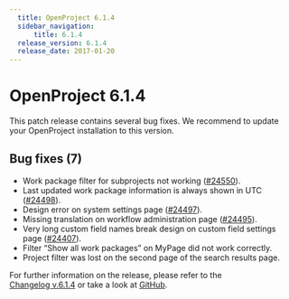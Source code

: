 ```yaml
---
  title: OpenProject 6.1.4
  sidebar_navigation:
      title: 6.1.4
  release_version: 6.1.4
  release_date: 2017-01-20
---
```



# OpenProject 6.1.4

This patch release contains several bug fixes. We recommend to update
your OpenProject installation to this
    version.

## Bug fixes (7)

  - Work package filter for subprojects not working
    ([#24550](https://community.openproject.com/projects/openproject/work_packages/24550)).
  - Last updated work package information is always shown in UTC
    ([#24498](https://community.openproject.com/projects/openproject/work_packages/24498)).
  - Design error on system settings page
    ([#24497](https://community.openproject.com/projects/openproject/work_packages/24497)).
  - Missing translation on workflow administration page
    ([#24495](https://community.openproject.com/projects/openproject/work_packages/24495)).
  - Very long custom field names break design on custom field settings
    page
    ([#24407](https://community.openproject.com/projects/openproject/work_packages/24407)).
  - Filter “Show all work packages” on MyPage did not work
    correctly.
  - Project filter was lost on the second page of the search results page.

For further information on the release, please refer to the  
[Changelog v.6.1.4](https://community.openproject.com/versions/827) 
or take a look at
[GitHub](https://github.com/opf/openproject/tree/v6.1.4).


